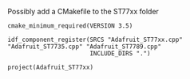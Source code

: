 Possibly add a CMakefile to the ST77xx folder 
```
cmake_minimum_required(VERSION 3.5)

idf_component_register(SRCS "Adafruit_ST77xx.cpp" "Adafruit_ST7735.cpp" "Adafruit_ST7789.cpp" 
                       INCLUDE_DIRS ".")

project(Adafruit_ST77xx)
```
